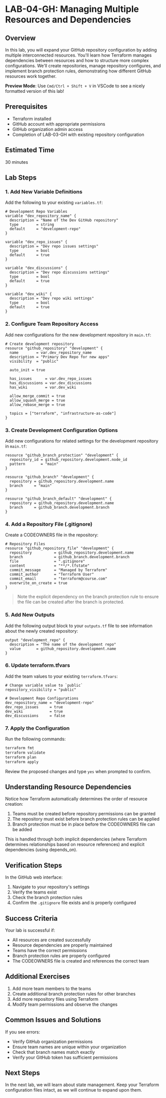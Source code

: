 # LAB-04-GH: Managing Multiple Resources and Dependencies

## Overview
In this lab, you will expand your GitHub repository configuration by adding multiple interconnected resources. You'll learn how Terraform manages dependencies between resources and how to structure more complex configurations. We'll create repositories, manage repository configures, and implement branch protection rules, demonstrating how different GitHub resources work together.

**Preview Mode**: Use `Cmd/Ctrl + Shift + V` in VSCode to see a nicely formatted version of this lab!

## Prerequisites
- Terraform installed
- GitHub account with appropriate permissions
- GitHub organization admin access
- Completion of LAB-03-GH with existing repository configuration

## Estimated Time
30 minutes

## Lab Steps

### 1. Add New Variable Definitions

Add the following to your existing `variables.tf`:

```hcl
# Development Repo Variables
variable "dev_repository_name" {
  description = "Name of the Dev GitHub repository"
  type        = string
  default     = "development-repo"
}

variable "dev_repo_issues" {
  description = "Dev repo issues settings"
  type        = bool
  default     = true
}

variable "dev_discussions" {
  description = "Dev repo discussions settings"
  type        = bool
  default     = true
}

variable "dev_wiki" {
  description = "Dev repo wiki settings"
  type        = bool
  default     = true
}
```

### 2. Configure Team Repository Access

Add new configurations for the new development repository in `main.tf`:

```hcl
# Create development repository
resource "github_repository" "development" {
  name        = var.dev_repository_name
  description = "Primary Dev Repo for new apps"
  visibility  = "public"

  auto_init = true

  has_issues      = var.dev_repo_issues
  has_discussions = var.dev_discussions
  has_wiki        = var.dev_wiki

  allow_merge_commit = true
  allow_squash_merge = true
  allow_rebase_merge = true

  topics = ["terraform", "infrastructure-as-code"]
}
```

### 3. Create Development Configuration Options

Add new configurations for related settings for the development repository in `main.tf`:

```hcl
resource "github_branch_protection" "development" {
  repository_id = github_repository.development.node_id
  pattern       = "main"
}

resource "github_branch" "development" {
  repository = github_repository.development.name
  branch     = "main"
}

resource "github_branch_default" "development" {
  repository = github_repository.development.name
  branch     = github_branch.development.branch
}
```

### 4. Add a Repository File (.gitignore)

Create a CODEOWNERS file in the repository:

```hcl
# Repository Files
resource "github_repository_file" "development" {
  repository          = github_repository.development.name
  branch              = github_branch.development.branch
  file                = ".gitignore"
  content             = "**/*.tfstate"
  commit_message      = "Managed by Terraform"
  commit_author       = "Terraform User"
  commit_email        = "terraform@course.com"
  overwrite_on_create = true
}
```

> Note the explicit dependency on the branch protection rule to ensure the file can be created after the branch is protected.

### 5. Add New Outputs

Add the following output block to your `outputs.tf` file to see information about the newly created repository:

```hcl
output "development_repo" {
  description = "The name of the development repo"
  value       = github_repository.development.name
}
```

### 6. Update terraform.tfvars

Add the team values to your existing `terraform.tfvars`:

```hcl
# Change variable value to `public`
repository_visibility = "public"

# Development Repo Configurations
dev_repository_name = "development-repo"
dev_repo_issues     = true
dev_wiki            = true
dev_discussions     = false
```

### 7. Apply the Configuration

Run the following commands:
```bash
terraform fmt
terraform validate
terraform plan
terraform apply
```

Review the proposed changes and type `yes` when prompted to confirm.

## Understanding Resource Dependencies

Notice how Terraform automatically determines the order of resource creation:
1. Teams must be created before repository permissions can be granted
2. The repository must exist before branch protection rules can be applied
3. Branch protection must be in place before the CODEOWNERS file can be added

This is handled through both implicit dependencies (where Terraform determines relationships based on resource references) and explicit dependencies (using depends_on).

## Verification Steps

In the GitHub web interface:
1. Navigate to your repository's settings
2. Verify the teams exist
3. Check the branch protection rules
4. Confirm the `.gitignore` file exists and is properly configured

## Success Criteria
Your lab is successful if:
- All resources are created successfully
- Resource dependencies are properly maintained
- Teams have the correct permissions
- Branch protection rules are properly configured
- The CODEOWNERS file is created and references the correct team

## Additional Exercises
1. Add more team members to the teams
2. Create additional branch protection rules for other branches
3. Add more repository files using Terraform
4. Modify team permissions and observe the changes

## Common Issues and Solutions

If you see errors:
- Verify GitHub organization permissions
- Ensure team names are unique within your organization
- Check that branch names match exactly
- Verify your GitHub token has sufficient permissions

## Next Steps
In the next lab, we will learn about state management. Keep your Terraform configuration files intact, as we will continue to expand upon them.